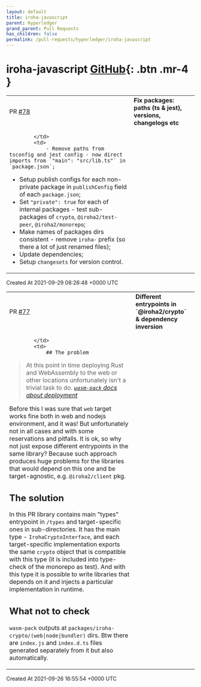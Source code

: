 ```yaml
---
layout: default
title: iroha-javascript
parent: Hyperledger
grand_parent: Pull Requests
has_children: false
permalink: /pull-requests/hyperledger/iroha-javascript
---
```


# iroha-javascript <span class="fs-3 right-align">[GitHub](https://github.com/hyperledger/iroha-javascript){: .btn .mr-4 }</span>


<div>
    <table>
        <tr>
            <td>
                PR <a href="https://github.com/hyperledger/iroha-javascript/pull/78" class=".btn">#78</a>
            </td>
            <td>
                <b>
                    Fix packages: paths (ts & jest), versions, changelogs etc
                </b>
            </td>
        </tr>
        <tr>
            <td>
                
            </td>
            <td>
                - Remove paths from tsconfig and jest config - now direct imports from `"main": "src/lib.ts"` in `package.json`;
- Setup publish configs for each non-private package in `publishConfig` field of each `package.json`;
- Set `"private": true` for each of internal packages - test sub-packages of `crypto`, `@iroha2/test-peer`, `@iroha2/monorepo`;
- Make names of packages dirs consistent - remove `iroha-` prefix (so there a lot of just renamed files);
- Update dependencies;
- Setup `changesets` for version control.
            </td>
        </tr>
    </table>
    <div class="right-align">
        Created At 2021-09-29 08:26:48 +0000 UTC
    </div>
</div>

<div>
    <table>
        <tr>
            <td>
                PR <a href="https://github.com/hyperledger/iroha-javascript/pull/77" class=".btn">#77</a>
            </td>
            <td>
                <b>
                    Different entrypoints in `@iroha2/crypto`  & dependency inversion
                </b>
            </td>
        </tr>
        <tr>
            <td>
                
            </td>
            <td>
                ## The problem

> At this point in time deploying Rust and WebAssembly to the web or other locations unfortunately isn't a trivial task to do.
> *[`wasm-pack` docs about deployment](https://rustwasm.github.io/docs/wasm-bindgen/reference/deployment.html)*

Before this I was sure that `web` target works fine both in web and nodejs environment, and it was! But unfortunately not in all cases and with some reservations and pitfalls. It is ok, so why not just expose different entrypoints in the same library? Because such approach produces huge problems for the libraries that would depend on this one and be target-agnostic, e.g. `@iroha2/client` pkg.

## The solution

In this PR library contains main "types" entrypoint in `/types` and target-specific ones in sub-directories. It has the main type - `IrohaCryptoInterface`, and each target-specific implementation exports the same `crypto` object that is compatible with this type (it is included into type-check of the monorepo as test). And with this type it is possible to write libraries that depends on it and injects a particular implementation in runtime.

## What not to check

`wasm-pack` outputs at `packages/iroha-crypto/(web|node|bundler)` dirs. Btw there are `index.js` and `index.d.ts` files generated separately from it but also automatically.
            </td>
        </tr>
    </table>
    <div class="right-align">
        Created At 2021-09-26 16:55:54 +0000 UTC
    </div>
</div>

